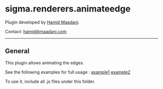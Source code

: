 sigma.renderers.animateedge
==================

Plugin developed by [Hamid Maadani](https://github.com/21stcaveman).

Contact: hamid@maadani.com

---
## General
This plugin allows animating the edges.

See the following examples for full usage :
	[example1](../../examples/animateedge.html)
	[example2](../../examples/animate-route.html)

To use it, include all .js files under this folder.
